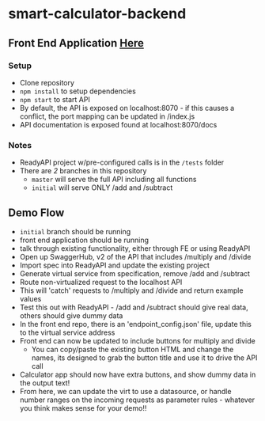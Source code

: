 # smart-calculator-backend

## Front End Application [Here](https://github.com/nate01776/smart-calculator)

### Setup
* Clone repository
* `npm install` to setup dependencies
* `npm start` to start API
* By default, the API is exposed on localhost:8070 - if this causes a conflict, the port mapping can be updated in /index.js
* API documentation is exposed found at localhost:8070/docs

### Notes
* ReadyAPI project w/pre-configured calls is in the `/tests` folder
* There are *2* branches in this repository
    - `master` will serve the full API including all functions
    - `initial` will serve ONLY /add and /subtract

## Demo Flow
* `initial` branch should be running
* front end application should be running
* talk through existing functionality, either through FE or using ReadyAPI
* Open up SwaggerHub, v2 of the API that includes /multiply and /divide
* Import spec into ReadyAPI and update the existing project
* Generate virtual service from specification, remove /add and /subtract
* Route non-virtualized request to the localhost API
* This will 'catch' requests to /multiply and /divide and return example values
* Test this out with ReadyAPI - /add and /subtract should give real data, others should give dummy data
* In the front end repo, there is an 'endpoint_config.json' file, update this to the virtual service address
* Front end can now be updated to include buttons for multiply and divide
    * You can copy/paste the existing button HTML and change the names, its designed to grab the button title and use it to drive the API call
* Calculator app should now have extra buttons, and show dummy data in the output text!
* From here, we can update the virt to use a datasource, or handle number ranges on the incoming requests as parameter rules - whatever you think makes sense for your demo!!
